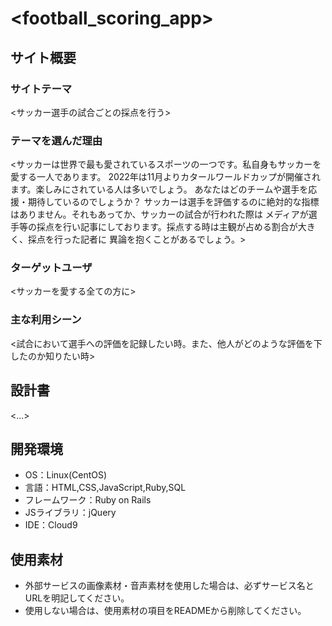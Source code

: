 # <football_scoring_app>

## サイト概要
### サイトテーマ
<サッカー選手の試合ごとの採点を行う>

### テーマを選んだ理由
<サッカーは世界で最も愛されているスポーツの一つです。私自身もサッカーを愛する一人であります。
2022年は11月よりカタールワールドカップが開催されます。楽しみにされている人は多いでしょう。
あなたはどのチームや選手を応援・期待しているのでしょうか？
サッカーは選手を評価するのに絶対的な指標はありません。それもあってか、サッカーの試合が行われた際は
メディアが選手等の採点を行い記事にしております。採点する時は主観が占める割合が大きく、採点を行った記者に
異論を抱くことがあるでしょう。>

### ターゲットユーザ
<サッカーを愛する全ての方に>

### 主な利用シーン
<試合において選手への評価を記録したい時。また、他人がどのような評価を下したのか知りたい時>

## 設計書
<...>

## 開発環境
- OS：Linux(CentOS)
- 言語：HTML,CSS,JavaScript,Ruby,SQL
- フレームワーク：Ruby on Rails
- JSライブラリ：jQuery
- IDE：Cloud9

## 使用素材
- 外部サービスの画像素材・音声素材を使用した場合は、必ずサービス名とURLを明記してください。
- 使用しない場合は、使用素材の項目をREADMEから削除してください。